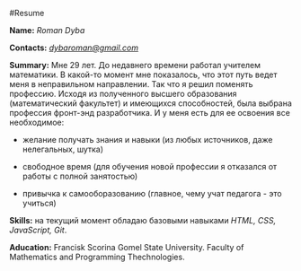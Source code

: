 #Resume

**Name:** *Roman Dyba*

**Contacts:** *dybaroman@gmail.com*

**Summary:** Мне 29 лет. До недавнего времени работал учителем математики. В какой-то момент мне показалось, что этот путь ведет меня в неправильном направлении. Так что я решил поменять профессию. Исходя из полученного высшего образования (математический факультет) и имеющихся способностей, была выбрана профессия фронт-энд разработчика. И у меня есть для ее освоения все необходимое:   

 - желание получать знания и навыки (из любых источников, даже нелегальных, шутка)

 - свободное время (для обучения новой профессии я отказался от работы с полной занятостью)

 - привычка к самооборазованию (главное, чему учат педагога - это учиться)


**Skills:** на текущий момент обладаю базовыми навыками *HTML, CSS, JavaScript, Git*. 


**Aducation:** Francisk Scorina Gomel State University. Faculty of Mathematics and Programming Thechnologies.
